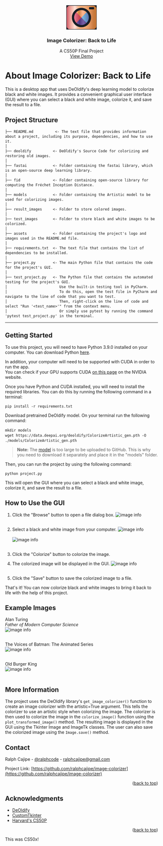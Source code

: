 <div id="top"></div>

<!-- PROJECT LOGO -->
<br />
<div align="center">
  <a href="https://github.com/ralphcajipe/image-clorizer">
    <img src="assets/logo.png" alt="Logo" width="100" height="80">
  </a>

<h3 align="center">Image Colorizer: Back to Life</h3>

  <p align="center">
    A CS50P Final Project
    <br />
    <a href="https://youtu.be/AEMa_eepE4U">View Demo</a>
  </p>
</div>

# About Image Colorizer: Back to Life

This is a desktop app that uses DeOldify's deep learning model to colorize
black and
white images. It provides a convenient graphical user interface (GUI) where you
can select
a black and white image, colorize it, and save the result to a file.

## Project Structure

    ├── README.md          <- The text file that provides information about a project, including its purpose, dependencies, and how to use it.
    │
    ├── deoldify          <- DeOldify's Source Code for colorizing and restoring old images.
    │
    ├── fastai            <- Folder containing the fastai library, which is an open-source deep learning library.
    │
    ├── fid               <- Folder containing open-source library for computing the Fréchet Inception Distance.
    │
    ├── models            <- Folder containing the Artistic model to be used for colorizing images.
    │
    ├── result_images     <- Folder to store colored images.
    │
    ├── test_images       <- Folder to store black and white images to be colorized.
    │
    ├── assets            <- Folder containing the project's logo and images used in the README.md file.
    │
    ├── requirements.txt  <- The text file that contains the list of dependencies to be installed.
    │
    ├── project.py        <- The main Python file that contains the code for the project's GUI.
    │
    ├── test_project.py   <- The Python file that contains the automated testing for the project's GUI.
    │                        Use the built-in testing tool in PyCharm. 
    │                        To do this, open the test file in PyCharm and navigate to the line of code that you want to test. 
    │                        Then, right-click on the line of code and select "Run '<test_name>'" from the context menu.
    │                        Or simply use pytest by running the command 'pytest test_project.py' in the terminal.

---

## Getting Started

To use this project, you will need to have Python 3.9.0 installed on your
computer.
You can download
Python [here](https://www.python.org/downloads/release/python-390/).

In addition, your computer will need to be supported with CUDA in order to run
the app. <br>
You can check if your GPU supports
CUDA [on this page](https://developer.nvidia.com/cuda-gpus) on the NVIDIA
website.

Once you have Python and CUDA installed, you will need to install the required
libraries. You can do this by running the following command in a terminal:

```
pip install -r requirements.txt
```

Download pretrained DeOldify model. On your terminal run the following
command: <br>

```mkdir models``` <br>
```wget https://data.deepai.org/deoldify/ColorizeArtistic_gen.pth -O ./models/ColorizeArtistic_gen.pth```
> **Note:**
> The [model](https://data.deepai.org/deoldify/ColorizeArtistic_gen.pth) is too
> large to be uploaded to GitHub. This is why you
> need to download it separately and place it in the "models" folder.

Then, you can run the project by using the following command:

````
python project.py
````

This will open the GUI where you can select a black and white image, colorize
it, and save the result to a file.

## How to Use the GUI

1. Click the "Browse" button to open a file dialog box.
   ![image info](./assets/step1.png) <br><br>

2. Select a black and white image from your computer.
   ![image info](./assets/step2.png) <br><br>
   ![image info](./assets/step1-1.png) <br><br>

3. Click the "Colorize" button to colorize the image.
4. The colorized image will be displayed in the GUI.
   ![image info](./assets/step3to4.png) <br><br>
5. Click the "Save" button to save the colorized image to a file.

That's it! You can now colorize black and white images to bring it back to life
with the help of this project. <br>

## Example Images

Alan Turing <br>
_Father of Modern Computer Science_<br>
![image info](./assets/alan-comparison.jpg) <br><br>

The Voices of Batman: The Animated Series <br>
![image info](./assets/voices.jpg) <br><br>

Old Burger King <br>
![image info](./assets/bk_comparison.jpg) <br><br>

## More Information

The project uses the DeOldify library's ```get_image_colorizer()``` function to
create an image colorizer with the artistic=True argument. This tells the
colorizer to use an artistic style when colorizing the image. The colorizer is
then used to colorize the image in the ```colorize_image()``` function using
the
```plot_transformed_image()``` method. The resulting image is displayed in the
GUI
using the Tkinter Image and ImageTk classes. The user can also save the
colorized image using the ```Image.save()``` method.

<!-- CONTACT -->

## Contact

Ralph Cajipe - [@ralphcode](https://twitter.com/ralphcode) -
ralphcajipe@gmail.com

Project
Link: [https://github.com/ralphcajipe/image-colorizer](https://github.com/ralphcajipe/image-colorizer)

<p align="right">(<a href="#top">back to top</a>)</p>

<!-- ACKNOWLEDGMENTS -->

## Acknowledgments

* [DeOldify](https://github.com/jantic/DeOldify)
* [CustomTkinter](https://github.com/TomSchimansky/CustomTkinter)
* [Harvard's CS50P](https://cs50.harvard.edu/python)

<p align="right">(<a href="#top">back to top</a>)</p>

This was CS50x!
